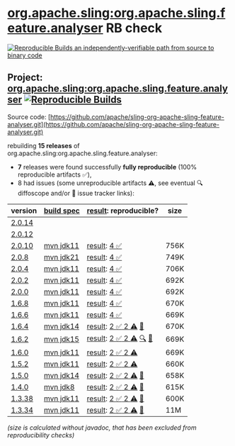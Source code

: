 [org.apache.sling:org.apache.sling.feature.analyser](https://central.sonatype.com/artifact/org.apache.sling/org.apache.sling.feature.analyser/versions) RB check
=======

[![Reproducible Builds](https://reproducible-builds.org/images/logos/rb.svg) an independently-verifiable path from source to binary code](https://reproducible-builds.org/)

## Project: [org.apache.sling:org.apache.sling.feature.analyser](https://central.sonatype.com/artifact/org.apache.sling/org.apache.sling.feature.analyser/versions) [![Reproducible Builds](https://img.shields.io/endpoint?url=https://raw.githubusercontent.com/jvm-repo-rebuild/reproducible-central/master/content/org/apache/sling/org.apache.sling.feature.analyser/badge.json)](https://github.com/jvm-repo-rebuild/reproducible-central/blob/master/content/org/apache/sling/org.apache.sling.feature.analyser/README.md)

Source code: [https://github.com/apache/sling-org-apache-sling-feature-analyser.git](https://github.com/apache/sling-org-apache-sling-feature-analyser.git)

rebuilding **15 releases** of org.apache.sling:org.apache.sling.feature.analyser:
- **7** releases were found successfully **fully reproducible** (100% reproducible artifacts :white_check_mark:),
- 8 had issues (some unreproducible artifacts :warning:, see eventual :mag: diffoscope and/or :memo: issue tracker links):

| version | [build spec](/BUILDSPEC.md) | [result](https://reproducible-builds.org/docs/jvm/): reproducible? | size |
| -- | --------- | ------ | -- |
| [2.0.14](https://central.sonatype.com/artifact/org.apache.sling/org.apache.sling.feature.analyser/2.0.14/pom) | | | |
| [2.0.12](https://central.sonatype.com/artifact/org.apache.sling/org.apache.sling.feature.analyser/2.0.12/pom) | | | |
| [2.0.10](https://central.sonatype.com/artifact/org.apache.sling/org.apache.sling.feature.analyser/2.0.10/pom) | [mvn jdk11](org.apache.sling.feature.analyser-2.0.10.buildspec) | [result](org.apache.sling.feature.analyser-2.0.10.buildinfo): [4 :white_check_mark: ](org.apache.sling.feature.analyser-2.0.10.buildcompare) | 756K |
| [2.0.8](https://central.sonatype.com/artifact/org.apache.sling/org.apache.sling.feature.analyser/2.0.8/pom) | [mvn jdk21](org.apache.sling.feature.analyser-2.0.8.buildspec) | [result](org.apache.sling.feature.analyser-2.0.8.buildinfo): [4 :white_check_mark: ](org.apache.sling.feature.analyser-2.0.8.buildcompare) | 749K |
| [2.0.4](https://central.sonatype.com/artifact/org.apache.sling/org.apache.sling.feature.analyser/2.0.4/pom) | [mvn jdk11](org.apache.sling.feature.analyser-2.0.4.buildspec) | [result](org.apache.sling.feature.analyser-2.0.4.buildinfo): [4 :white_check_mark: ](org.apache.sling.feature.analyser-2.0.4.buildcompare) | 706K |
| [2.0.2](https://central.sonatype.com/artifact/org.apache.sling/org.apache.sling.feature.analyser/2.0.2/pom) | [mvn jdk11](org.apache.sling.feature.analyser-2.0.2.buildspec) | [result](org.apache.sling.feature.analyser-2.0.2.buildinfo): [4 :white_check_mark: ](org.apache.sling.feature.analyser-2.0.2.buildcompare) | 692K |
| [2.0.0](https://central.sonatype.com/artifact/org.apache.sling/org.apache.sling.feature.analyser/2.0.0/pom) | [mvn jdk11](org.apache.sling.feature.analyser-2.0.0.buildspec) | [result](org.apache.sling.feature.analyser-2.0.0.buildinfo): [4 :white_check_mark: ](org.apache.sling.feature.analyser-2.0.0.buildcompare) | 692K |
| [1.6.8](https://central.sonatype.com/artifact/org.apache.sling/org.apache.sling.feature.analyser/1.6.8/pom) | [mvn jdk11](org.apache.sling.feature.analyser-1.6.8.buildspec) | [result](org.apache.sling.feature.analyser-1.6.8.buildinfo): [4 :white_check_mark: ](org.apache.sling.feature.analyser-1.6.8.buildcompare) | 670K |
| [1.6.6](https://central.sonatype.com/artifact/org.apache.sling/org.apache.sling.feature.analyser/1.6.6/pom) | [mvn jdk11](org.apache.sling.feature.analyser-1.6.6.buildspec) | [result](org.apache.sling.feature.analyser-1.6.6.buildinfo): [4 :white_check_mark: ](org.apache.sling.feature.analyser-1.6.6.buildcompare) | 669K |
| [1.6.4](https://central.sonatype.com/artifact/org.apache.sling/org.apache.sling.feature.analyser/1.6.4/pom) | [mvn jdk14](org.apache.sling.feature.analyser-1.6.4.buildspec) | [result](org.apache.sling.feature.analyser-1.6.4.buildinfo): [2 :white_check_mark:  2 :warning:](org.apache.sling.feature.analyser-1.6.4.buildcompare) [:memo:](https://github.com/apache/sling-org-apache-sling-feature-analyser/pull/36) | 670K |
| [1.6.2](https://central.sonatype.com/artifact/org.apache.sling/org.apache.sling.feature.analyser/1.6.2/pom) | [mvn jdk15](org.apache.sling.feature.analyser-1.6.2.buildspec) | [result](org.apache.sling.feature.analyser-1.6.2.buildinfo): [2 :white_check_mark:  2 :warning:](org.apache.sling.feature.analyser-1.6.2.buildcompare) [:mag:](org.apache.sling.feature.analyser-1.6.2.diffoscope) [:memo:](https://github.com/apache/sling-org-apache-sling-feature-analyser/pull/36) | 669K |
| [1.6.0](https://central.sonatype.com/artifact/org.apache.sling/org.apache.sling.feature.analyser/1.6.0/pom) | [mvn jdk11](org.apache.sling.feature.analyser-1.6.0.buildspec) | [result](org.apache.sling.feature.analyser-1.6.0.buildinfo): [2 :white_check_mark:  2 :warning:](org.apache.sling.feature.analyser-1.6.0.buildcompare) | 669K |
| [1.5.2](https://central.sonatype.com/artifact/org.apache.sling/org.apache.sling.feature.analyser/1.5.2/pom) | [mvn jdk11](org.apache.sling.feature.analyser-1.5.2.buildspec) | [result](org.apache.sling.feature.analyser-1.5.2.buildinfo): [2 :white_check_mark:  2 :warning:](org.apache.sling.feature.analyser-1.5.2.buildcompare) | 660K |
| [1.5.0](https://central.sonatype.com/artifact/org.apache.sling/org.apache.sling.feature.analyser/1.5.0/pom) | [mvn jdk14](org.apache.sling.feature.analyser-1.5.0.buildspec) | [result](org.apache.sling.feature.analyser-1.5.0.buildinfo): [2 :white_check_mark:  2 :warning:](org.apache.sling.feature.analyser-1.5.0.buildcompare) [:memo:](https://github.com/apache/sling-org-apache-sling-feature-analyser/pull/36) | 658K |
| [1.4.0](https://central.sonatype.com/artifact/org.apache.sling/org.apache.sling.feature.analyser/1.4.0/pom) | [mvn jdk8](org.apache.sling.feature.analyser-1.4.0.buildspec) | [result](org.apache.sling.feature.analyser-1.4.0.buildinfo): [2 :white_check_mark:  2 :warning:](org.apache.sling.feature.analyser-1.4.0.buildcompare) [:memo:](https://github.com/apache/sling-org-apache-sling-feature-analyser/pull/36) | 615K |
| [1.3.38](https://central.sonatype.com/artifact/org.apache.sling/org.apache.sling.feature.analyser/1.3.38/pom) | [mvn jdk11](org.apache.sling.feature.analyser-1.3.38.buildspec) | [result](org.apache.sling.feature.analyser-1.3.38.buildinfo): [2 :white_check_mark:  2 :warning:](org.apache.sling.feature.analyser-1.3.38.buildcompare) [:memo:](https://github.com/apache/sling-org-apache-sling-feature-analyser/pull/36) | 600K |
| [1.3.34](https://central.sonatype.com/artifact/org.apache.sling/org.apache.sling.feature.analyser/1.3.34/pom) | [mvn jdk11](org.apache.sling.feature.analyser-1.3.34.buildspec) | [result](org.apache.sling.feature.analyser-1.3.34.buildinfo): [2 :white_check_mark:  2 :warning:](org.apache.sling.feature.analyser-1.3.34.buildcompare) [:memo:](https://github.com/apache/sling-org-apache-sling-feature-analyser/pull/36) | 11M |

<i>(size is calculated without javadoc, that has been excluded from reproducibility checks)</i>
